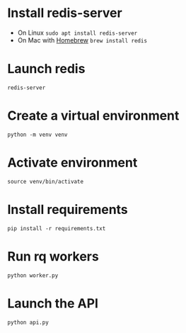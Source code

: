 # Install redis-server
- On Linux
`sudo apt install redis-server`
- On Mac with [Homebrew](https://brew.sh/)
`brew install redis`

# Launch redis 
`redis-server`

# Create a virtual environment 
`python -m venv venv`

# Activate environment
`source venv/bin/activate`

# Install requirements
`pip install -r requirements.txt`

# Run rq workers
`python worker.py`

# Launch the API
`python api.py`
